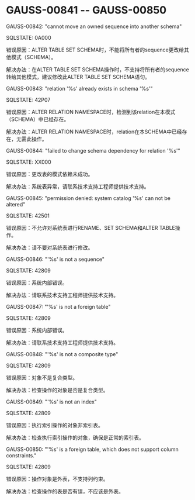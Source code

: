 # GAUSS-00841 -- GAUSS-00850<a name="ZH-CN_TOPIC_0302073345"></a>

GAUSS-00842: "cannot move an owned sequence into another schema"

SQLSTATE: 0A000

错误原因：ALTER TABLE SET SCHEMA时，不能将所有者的sequence更改给其他模式（SCHEMA）。

解决办法：在ALTER TABLE SET SCHEMA操作时，不支持将所有者的sequence转给其他模式，建议修改此ALTER TABLE SET SCHEMA语句。

GAUSS-00843: "relation '%s' already exists in schema '%s'"

SQLSTATE: 42P07

错误原因：ALTER RELATION NAMESPACE时，检测到该relation在本模式（SCHEMA）中已经存在。

解决办法：ALTER RELATION NAMESPACE时，relation在本SCHEMA中已经存在，无需此操作。

GAUSS-00844: "failed to change schema dependency for relation '%s'"

SQLSTATE: XX000

错误原因：更改表的模式依赖未成功。

解决办法：系统表异常，请联系技术支持工程师提供技术支持。

GAUSS-00845: "permission denied: system catalog '%s' can not be altered"

SQLSTATE: 42501

错误原因：不允许对系统表进行RENAME、SET SCHEMA和ALTER TABLE操作。

解决办法：请不要对系统表进行修改。

GAUSS-00846: "'%s' is not a sequence"

SQLSTATE: 42809

错误原因：系统内部错误。

解决办法：请联系技术支持工程师提供技术支持。

GAUSS-00847: "'%s' is not a foreign table"

SQLSTATE: 42809

错误原因：系统内部错误。

解决办法：请联系技术支持工程师提供技术支持。

GAUSS-00848: "'%s' is not a composite type"

SQLSTATE: 42809

错误原因：对象不是复合类型。

解决办法：检查操作的对象是否是复合类型。

GAUSS-00849: "'%s' is not an index"

SQLSTATE: 42809

错误原因：执行索引操作的对象非索引表。

解决办法：检查执行索引操作的对象，确保是正常的索引表。

GAUSS-00850: "'%s' is a foreign table, which does not support column constraints."

SQLSTATE: 42809

错误原因：操作对象是外表，不支持列约束。

解决办法：检查操作的表是否有误，不应该是外表。

